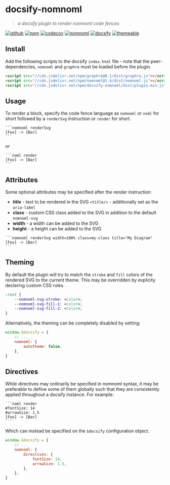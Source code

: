 # docsify-nomnoml

> _a docsify plugin to render nomnoml code fences_

[![github](https://img.shields.io/badge/-github-%235b5b5b?logo=github)](https://github.com/mylesj/docsify-nomnoml)
[![npm](https://img.shields.io/npm/v/docsify-nomnoml)](https://www.npmjs.com/package/docsify-nomnoml)
[![codecov](https://codecov.io/gh/mylesj/docsify-nomnoml/branch/main/graph/badge.svg?token=N2HV4ZPB4P)](https://codecov.io/gh/mylesj/docsify-nomnoml)
[![nomnoml](https://img.shields.io/badge/www-nomnoml-%23fdf6e3)](https://nomnoml.com)
[![docsify](https://img.shields.io/badge/www-docsify-%2342b983)](https://docsify.js.org)
[![themeable](https://img.shields.io/badge/www-themeable-%230a87da)](https://jhildenbiddle.github.io/docsify-themeable/)

## Install

Add the following scripts to the docsify `index.html` file - note that the
peer-dependencies, `nomnoml` and `graphre` must be loaded before the plugin.

```html
<script src="//cdn.jsdelivr.net/npm/graphre@0.1/dist/graphre.js"></script>
<script src="//cdn.jsdelivr.net/npm/nomnoml@1.4/dist/nomnoml.js"></script>
<script src="//cdn.jsdelivr.net/npm/docsify-nomnoml/dist/plugin.min.js"></script>
```

## Usage

To render a block, specify the code fence language as `nomnoml` or `noml` for short
followed by a `renderSvg` instruction or `render` for short.

````none
```nomnoml renderSvg
[Foo] -> [Bar]
```
````

_or_

````none
```noml render
[Foo] -> [Bar]
```
````

## Attributes

Some optional attributes may be specified after the render instruction:

-   **title** - text to be rendered in the SVG `<title/>` - additionally set as the `aria-label`
-   **class** - custom CSS class added to the SVG in addition to the default `nomnoml-svg`
-   **width** - a width can be added to the SVG
-   **height** - a height can be added to the SVG

````none
```nomnoml renderSvg width=100% class=my-class title="My Diagram"
[Foo] -> [Bar]
```
````

## Theming

By default the plugin will try to match the `stroke` and `fill` colors of the rendered SVG
to the current theme. This may be overridden by explicity declaring custom CSS rules.

```css
:root {
	--nomnoml-svg-stroke: <color>;
	--nomnoml-svg-fill-1: <color>;
	--nomnoml-svg-fill-2: <color>;
}
```

Alternatively, the theming can be completely disabled by setting:

```js
window.$docsify = {
	// ...
	nomnoml: {
		autotheme: false,
	},
}
```

## Directives

While directives may ordinarily be specified in nomnoml syntax, it may be preferable to define
some of them globally such that they are consistently applied throughout a docsify instance.
For example:

````
```noml render
#fontSize: 14
#arrowSize: 1.5
[Foo] -> [Bar]
```
````

Which can instead be specified on the `$docsify` configuration object.

```js
window.$docsify = {
	// ...
	nomnoml: {
		directives: {
			fontSize: 14,
			arrowSize: 1.5,
		},
	},
}
```
